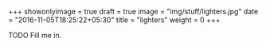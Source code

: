 +++
showonlyimage = true
draft = true
image = "img/stuff/lighters.jpg"
date = "2016-11-05T18:25:22+05:30"
title = "lighters"
weight = 0
+++

TODO Fill me in.

